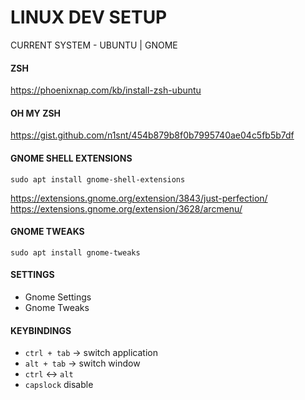 # LINUX DEV SETUP
CURRENT SYSTEM - UBUNTU | GNOME
#### ZSH
https://phoenixnap.com/kb/install-zsh-ubuntu
#### OH MY ZSH
https://gist.github.com/n1snt/454b879b8f0b7995740ae04c5fb5b7df
#### GNOME SHELL EXTENSIONS
```
sudo apt install gnome-shell-extensions
```
https://extensions.gnome.org/extension/3843/just-perfection/
https://extensions.gnome.org/extension/3628/arcmenu/
#### GNOME TWEAKS
```
sudo apt install gnome-tweaks
```
#### SETTINGS
- Gnome Settings
- Gnome Tweaks
#### KEYBINDINGS
- `ctrl + tab` -> switch application
- `alt + tab` -> switch window
- `ctrl` <-> `alt`
- `capslock` disable
